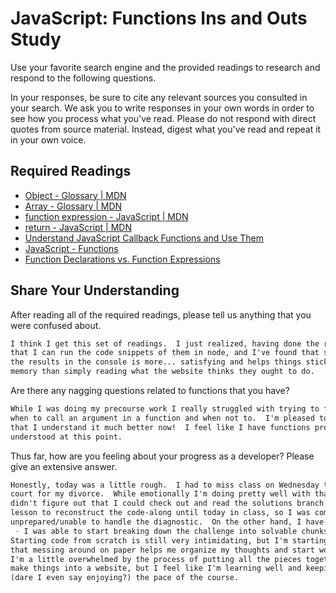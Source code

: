 # JavaScript: Functions Ins and Outs Study

Use your favorite search engine and the provided readings to research and
respond to the following questions.

In your responses, be sure to cite any relevant sources you consulted in your
search. We ask you to write responses in your own words in order to see how you
process what you've read. Please do not respond with direct quotes from source
material. Instead, digest what you've read and repeat it in your own voice.

## Required Readings

-   [Object - Glossary | MDN](https://developer.mozilla.org/en-US/docs/Glossary/Object)
-   [Array - Glossary | MDN](https://developer.mozilla.org/en-US/docs/Glossary/Array)
-   [function expression - JavaScript | MDN](https://developer.mozilla.org/en-US/docs/Web/JavaScript/Reference/Operators/function)
-   [return - JavaScript | MDN](https://developer.mozilla.org/en-US/docs/Web/JavaScript/Reference/Statements/return)
-   [Understand JavaScript Callback Functions and Use Them](http://javascriptissexy.com/understand-javascript-callback-functions-and-use-them)
-   [JavaScript - Functions](http://www.quirksmode.org/js/function.html)
-   [Function Declarations vs. Function Expressions](https://javascriptweblog.wordpress.com/2010/07/06/function-declarations-vs-function-expressions)

## Share Your Understanding

After reading all of the required readings, please tell us anything that you
were confused about.

```md
I think I get this set of readings.  I just realized, having done the readings,
that I can run the code snippets of them in node, and I've found that showing
the results in the console is more... satisfying and helps things stick in my
memory than simply reading what the website thinks they ought to do.
```

Are there any nagging questions related to functions that you have?

```md
While I was doing my precourse work I really struggled with trying to figure out
when to call an argument in a function and when not to.  I'm pleased to say
that I understand it much better now!  I feel like I have functions pretty well
understood at this point.
```

Thus far, how are you feeling about your progress as a developer? Please give an
extensive answer.

```md
Honestly, today was a little rough.  I had to miss class on Wednesday to go to
court for my divorce.  While emotionally I'm doing pretty well with that, I
didn't figure out that I could check out and read the solutions branch of the
lesson to reconstruct the code-along until today in class, so I was completely
unprepared/unable to handle the diagnostic.  On the other hand, I have some hope
 - I was able to start breaking down the challenge into solvable chunks.
Starting code from scratch is still very intimidating, but I'm starting to find
that messing around on paper helps me organize my thoughts and start working.
I'm a little overwhelmed by the process of putting all the pieces together to
make things into a website, but I feel like I'm learning well and keeping up
(dare I even say enjoying?) the pace of the course.
```
